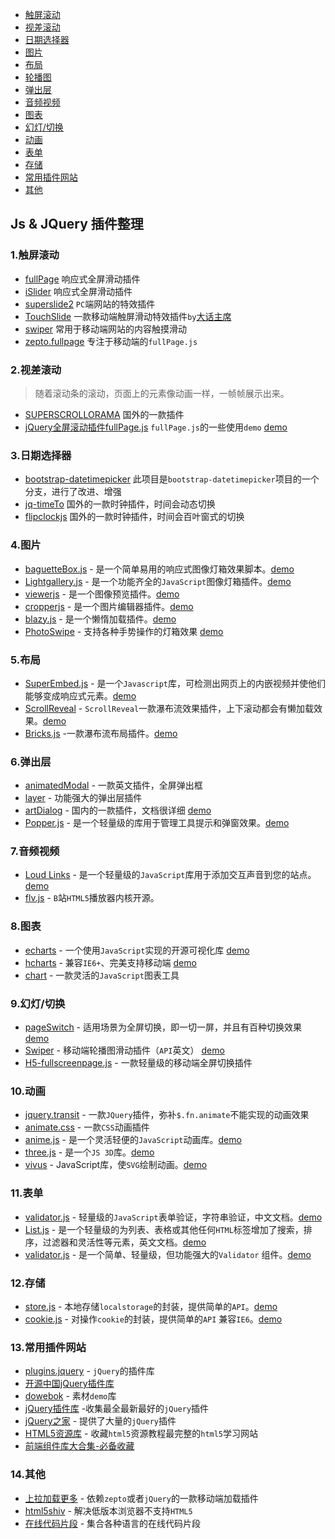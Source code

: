 - [触屏滚动](#1)
- [视差滚动](#2)
- [日期选择器](#3)
- [图片](#4)
- [布局](#5)
- [轮播图](#6)
- [弹出层](#7)
- [音频视频](#8)
- [图表](#9)
- [幻灯/切换](#10)
- [动画](#11)
- [表单](#12)
- [存储](#13)
- [常用插件网站](#14)
- [其他](#15)

## Js & JQuery 插件整理

### 1.触屏滚动

- [fullPage](http://alvarotrigo.com/fullPage/#firstPage) 响应式全屏滑动插件
- [iSlider](http://be-fe.github.io/iSlider/) 响应式全屏滑动插件
- [superslide2](http://www.superslide2.com/) `PC`端网站的特效插件
- [TouchSlide](http://www.superslide2.com/TouchSlide/index.html) 一款移动端触屏滑动特效插件`by`[大话主席](http://www.superslide2.com/)
- [swiper](http://www.swiper.com.cn/) 常用于移动端网站的内容触摸滑动
- [zepto.fullpage](https://github.com/yanhaijing/zepto.fullpage) 专注于移动端的`fullPage.js`

### 2.视差滚动
> 随着滚动条的滚动，页面上的元素像动画一样，一帧帧展示出来。

- [SUPERSCROLLORAMA](http://johnpolacek.github.io/superscrollorama/) 国外的一款插件
- [jQuery全屏滚动插件fullPage.js](http://www.dowebok.com/77.html) `fullPage.js`的一些使用`demo` [demo](http://www.dowebok.com/demo/2014/77/index8.html)


### 3.日期选择器

- [bootstrap-datetimepicker](http://www.bootcss.com/p/bootstrap-datetimepicker/) 此项目是`bootstrap-datetimepicker`项目的一个分支，进行了改进、增强
- [jq-timeTo](http://lexxus.github.io/jq-timeTo/) 国外的一款时钟插件，时间会动态切换
- [flipclockjs](http://www.flipclockjs.com/#) 国外的一款时钟插件，时间会百叶窗式的切换


### 4.图片

- [baguetteBox.js](https://github.com/feimosi/baguetteBox.js) - 是一个简单易用的响应式图像灯箱效果脚本。[demo](https://feimosi.github.io/baguetteBox.js/)
- [Lightgallery.js](https://github.com/sachinchoolur/lightgallery.js) - 是一个功能齐全的`JavaScript`图像灯箱插件。[demo](https://sachinchoolur.github.io/lightgallery.js/)
- [viewerjs](https://github.com/fengyuanchen/viewerjs) - 是一个图像预览插件。[demo](https://fengyuanchen.github.io/viewerjs/)
- [cropperjs](https://github.com/fengyuanchen/cropperjs) - 是一个图片编辑器插件。[demo](https://fengyuanchen.github.io/cropperjs/)
- [blazy.js](https://github.com/dinbror/blazy/) - 是一个懒惰加载插件。[demo](http://dinbror.dk/blazy/)
- [PhotoSwipe](https://github.com/dimsemenov/PhotoSwipe) - 支持各种手势操作的灯箱效果 [demo](http://photoswipe.com/)

### 5.布局

- [SuperEmbed.js](https://github.com/corbindavenport/superembed.js) - 是一个`Javascript`库，可检测出网页上的内嵌视频并使他们能够变成响应式元素。[demo](https://corbin.io/superembed.js/)
- [ScrollReveal](https://github.com/jlmakes/scrollreveal) - `ScrollReveal`一款瀑布流效果插件，上下滚动都会有懒加载效果。[demo](https://scrollrevealjs.org/)
- [Bricks.js](https://github.com/callmecavs/bricks.js) -一款瀑布流布局插件。[demo](http://callmecavs.com/bricks.js/)


### 6.弹出层

- [animatedModal](http://joaopereirawd.github.io/animatedModal.js/) - 一款英文插件，全屏弹出框
- [layer](http://layer.layui.com/) - 功能强大的弹出层插件
- [artDialog](http://aui.github.com/artDialog/) - 国内的一款插件，文档很详细 [demo](http://aui.github.io/artDialog/doc/index.html)
- [Popper.js](https://github.com/FezVrasta/popper.js) - 是一个轻量级的库用于管理工具提示和弹窗效果。[demo](https://popper.js.org/)


### 7.音频视频

- [Loud Links](https://github.com/mahdif/loud-links) - 是一个轻量级的`JavaScript`库用于添加交互声音到您的站点。[demo](http://loudlinks.rocks/#examples)
- [flv.js](https://github.com/Bilibili/flv.js) - `B`站`HTML5`播放器内核开源。

### 8.图表

- [echarts](http://echarts.baidu.com/) - 一个使用`JavaScript`实现的开源可视化库 [demo](http://echarts.baidu.com/examples/#chart-type-line)
- [hcharts](http://www.hcharts.cn/) - 兼容`IE6+`、完美支持移动端 [demo](https://www.hcharts.cn/demo/highcharts)
- [chart](https://github.com/chartjs/Chart.js) - 一款灵活的`JavaScript`图表工具

### 9.幻灯/切换

- [pageSwitch](https://github.com/qiqiboy/pageSwitch) - 适用场景为全屏切换，即一切一屏，并且有百种切换效果 [demo](http://u.boy.im/pageswitch/pic.html)
- [Swiper](https://github.com/nolimits4web/Swiper) - 移动端轮播图滑动插件（`API`英文） [demo](http://idangero.us/swiper/demos/)
- [H5-fullscreenpage.js](http://lvming6816077.github.io/H5FullscreenPage/) - 一款轻量级的移动端全屏切换插件


### 10.动画

- [jquery.transit](https://github.com/rstacruz/jquery.transit) - 一款`JQuery`插件，弥补`$.fn.animate`不能实现的动画效果
- [animate.css](https://daneden.github.io/animate.css/) - 一款`CSS`动画插件
- [anime.js](https://github.com/juliangarnier/anime) - 是一个灵活轻便的`JavaScript`动画库。[demo](http://codepen.io/collection/XLebem/)
- [three.js](https://github.com/mrdoob/three.js) - 是一个`JS 3D`库。[demo](https://threejs.org/)
- [vivus](https://github.com/maxwellito/vivus) - JavaScript库，使`SVG`绘制动画。[demo](http://maxwellito.github.io/vivus/)

### 11.表单

- [validator.js](https://github.com/jaywcjlove/validator.js) - 轻量级的`JavaScript`表单验证，字符串验证，中文文档。[demo](http://jaywcjlove.github.io/validator.js)
- [List.js](https://github.com/javve/list.js) - 是一个轻量级的为列表、表格或其他任何`HTML`标签增加了搜索，排序，过滤器和灵活性等元素，英文文档。[demo](http://listjs.com/)
- [validator.js](https://github.com/sofish/validator.js) - 是一个简单、轻量级，但功能强大的`Validator` 组件。[demo](http://sofish.github.io/validator.js/)


### 12.存储

- [store.js](https://github.com/jaywcjlove/store.js) - 本地存储`localstorage`的封装，提供简单的`API`。[demo](http://jaywcjlove.github.io/store.js)
- [cookie.js](https://github.com/jaywcjlove/cookie.js) - 对操作`cookie`的封装，提供简单的`API` 兼容`IE6`。[demo](http://jaywcjlove.github.io/cookie.js)

### 13.常用插件网站
- [plugins.jquery](http://plugins.jquery.com/) - `jQuery`的插件库
- [开源中国jQuery插件库](http://www.oschina.net/project/tag/273/jquery)
- [dowebok](http://www.dowebok.com/) - 素材`demo`库
- [jQuery插件库](http://www.jq22.com/) -收集最全最新最好的`jQuery`插件
- [jQuery之家](http://www.htmleaf.com/) - 提供了大量的`jQuery`插件
- [HTML5资源库](http://www.html5tricks.com/) - 收藏`html5`资源教程最完整的`html5`学习网站
- [前端组件库大合集-必备收藏](http://www.xuanfengge.com/he-sets-the-front-end-component-library-the-essential-collection.html)

### 14.其他

- [上拉加载更多](https://github.com/ximan/dropload) - 依赖`zepto`或者`jQuery`的一款移动端加载插件
- [html5shiv](https://github.com/aFarkas/html5shiv) - 解决低版本浏览器不支持`HTML5`
- [在线代码片段](http://www.phpxs.com/code/javascript/) - 集合各种语言的在线代码片段